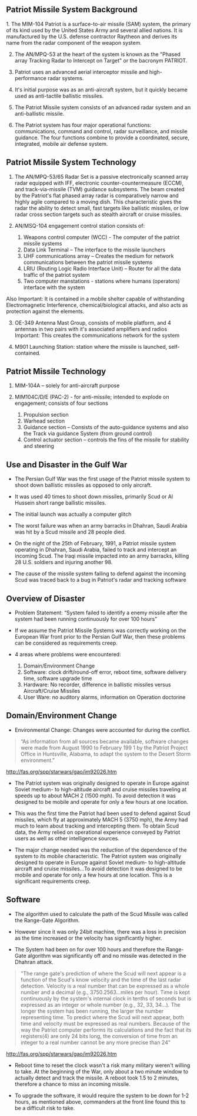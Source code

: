 <h2>Patriot Missile System Background</h2>
1. The MIM-104 Patriot is a surface-to-air missile (SAM) system, the primary of its kind used by the United States Army and several allied nations. It is manufactured by the U.S. defense contractor Raytheon and derives its name from the radar component of the weapon system.

2. The AN/MPQ-53 at the heart of the system is known as the "Phased array Tracking Radar to Intercept on Target" or the bacronym PATRIOT.

3. Patriot uses an advanced aerial interceptor missile and high-performance radar systems.

4. It's initial purpose was as an anti-aircraft system, but it quickly became used as  anti-tactile ballistic missiles. 

5. The Patriot Missile system consists of an advanced radar system and an anti-ballistic missile.

6. The Patriot system has four major operational functions: communications, command and control, radar surveillance, and missile guidance. The four functions combine to provide a coordinated, secure, integrated, mobile air defense system.

<h2>Patriot Missile System Technology</h2>

1. The AN/MPQ-53/65 Radar Set is a passive electronically scanned array radar equipped with IFF, electronic counter-countermeasure (ECCM), and track-via-missile (TVM) guidance subsystems. The beam created by the Patriot's flat phased array radar is comparatively narrow and highly agile compared to a moving dish. This characteristic gives the radar the ability to detect small, fast targets like ballistic missiles, or low radar cross section targets such as stealth aircraft or cruise missiles.

2. AN/MSQ-104 engagement control station consists of: 
    1. Weapons control computer (WCC) - The computer of the patriot missile systems 
    2. Data Link Terminal – The interface to the missile launchers  
    3. UHF communications array – Creates the medium for network communications between the patriot missile systems 
    4. LRIU (Routing Logic Radio Interface Unit) – Router for all the data traffic of the patriot system 
    5. Two computer manstations  - stations where humans (operators) interface with the system

Also Important: It is contained in a mobile shelter capable of withstanding  Electromagnetic Interference, chemical/biological attacks, and also acts as protection against the elements.

3. OE-349 Antenna Mast Group, consists of mobile platform, and 4 antennas in two pairs with it's associated amplifiers and radios
Important: This creates the communications network for the system

4. M901 Launching Station: station where the missile is launched, self-contained.

<h2>Patriot Missile Technology</h2>

1. MIM-104A – solely for anti-aircraft purpose

2. MIM104C/D/E (PAC-2) - for anti-missile; intended to explode on engagement; consists of four sections
    1. Propulsion section
    2. Warhead section
    3. Guidance section – Consists of the auto-guidance systems and also the Track via guidance System (from ground control)
    4. Control actuator section – controls the fins of the missile for stability and steering

<h2>Use and Disaster in the Gulf War</h2>

+ The Persian Gulf War was the first usage of the Patriot missile system to shoot down ballistic missiles as opposed to only aircraft.

+ It was used 40 times to shoot down missiles, primarily Scud or Al Hussein short range ballistic missiles.

+ The initial launch was actually a computer glitch

+ The worst failure was when an army barracks in Dhahran, Saudi Arabia was hit by a Scud missile and 28 people died.

+ On the night of the 25th of February, 1991, a Patriot missile system operating in Dhahran, Saudi Arabia, failed to track and intercept an incoming Scud. The Iraqi missile impacted into an army barracks, killing 28 U.S. soldiers and injuring another 98.

+ The cause of the missile system failing to defend against the incoming Scud was traced back to a bug in Patriot's radar and tracking software

<h2>Overview of Disaster</h2>

+ Problem Statement: “System failed to identify a  enemy missile after the system had been running continuously for over 100 hours”

+ If we assume the Patriot Missile Systems was correctly working on the European War front prior to the Persian Gulf War, then these problems can be considered as requirements creep.

+ 4 areas where problems were encountered:
    1. Domain/Environment Change
    2. Software: clock drift/round-off error, reboot time, software delivery time, software upgrade time
    3. Hardware: No recorder, difference in ballistic missiles versus Aircraft/Cruise Missiles
    4. User Ware: no auditory alarms, information on Operation doctorine

<h2>Domain/Environment Change</h2>

+ Environmental Change: Changes were accounted for during the conflict. 

> “As information from all sources became available, software changes were made from August 1990 to February 199 1 by the Patriot Project Office in Huntsville, Alabama, to adapt the system to the Desert Storm environment.”

http://fas.org/spp/starwars/gao/im92026.htm

+ The Patriot system was originally designed to operate in Europe against Soviet medium- to high-altitude aircraft and cruise missiles traveling at speeds up to about MACH 2 (1500 mph). To avoid detection it was designed to be mobile and operate for only a few hours at one location.

+ This was the first time the Patriot had been used to defend against Scud missiles, which fly at approximately MACH 5 (3750 mph), the Army had much to learn about tracking and intercepting them. To obtain Scud data, the Army relied on operational experience conveyed by Patriot users as well as other intelligence sources.

+ The major change needed was the reduction of the dependence of the system to its mobile characteristic. The Patriot system was originally designed to operate in Europe against Soviet medium- to high-altitude aircraft and cruise missiles…To avoid detection it was designed to be mobile and operate for only a few hours at one location. This is a significant requirements creep. 

<h2>Software</h2>

+ The algorithm used to calculate the path of the Scud Missile was called the Range-Gate Algorithm.

+ However since it was only 24bit machine, there was a loss in precision as the time increased or the velocity has significantly higher.

+ The System had been on for over 100 hours and therefore the Range-Gate algorithm was significantly off and no missile was detected in the Dhahran attack.

> "The range gate's prediction of where the Scud will next appear is a function of the Scud's know velocity and the time of the last radar detection. Velocity is a real number that can be expressed as a whole number and a decimal (e.g., 3750.2563...miles per hour). Time is kept continuously by the system's internal clock in tenths of seconds but is expressed as an integer or whole number (e.g., 32, 33, 34...). The longer the system has been running, the larger the number representing time. To predict where the Scud will next appear, both time and velocity must be expressed as real numbers. Because of the way the Patriot computer performs its calculations and the fact that its registers(4) are only 24 bits long, the conversion of time from an integer to a real number cannot be any more precise than 24"

http://fas.org/spp/starwars/gao/im92026.htm

+ Reboot time to reset the clock wasn't a risk many military weren't willing to take. At the beginning of the War, only about a two minute window to actually detect and track the missile.  A reboot took 1.5 to 2 minutes, therefore a chance to miss an incoming missile.

+ To upgrade the software, it would require the system to be down for 1-2 hours, as mentioned above, commanders at the front line found this to be a difficult risk to take. 
















